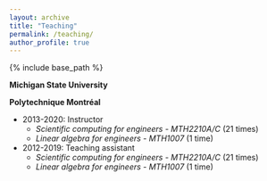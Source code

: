 ```yaml
---
layout: archive
title: "Teaching"
permalink: /teaching/
author_profile: true
---
```


{% include base_path %}

<!-- {% for post in site.teaching reversed %}
  {% include archive-single.html %}
{% endfor %} -->

**Michigan State University**

**Polytechnique Montréal**
  
* 2013-2020: Instructor 
  * *Scientific computing for engineers - MTH2210A/C* (21 times)
  * *Linear algebra for engineers - MTH1007* (1 time)        
* 2012-2019: Teaching assistant 
  * *Scientific computing for engineers - MTH2210A/C* (21 times)
  * *Linear algebra for engineers - MTH1007* (1 time)


